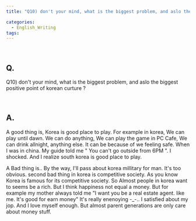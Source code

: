 ```yaml
---
title: "Q10) don't your mind, what is the biggest problem, and aslo the biggest positive point of korean curture ?"

categories:
  - English_Writing
tags:
---
```

<br>

<h2>
Q. 
</h2>

Q10) don't your mind, what is the biggest problem, and aslo the biggest positive point of korean curture ?

<br>

<h2>
A. 
</h2>

A good thing is, Korea is good place to play. For example in korea, We can play until dawn. We can do anything, We can play the game in PC Cafe, We can drink allnight, anything else. It can be because of we feeling safe. When I was in china. My guide told me " You can't go outside from 6PM ". I shocked. And I realize south korea is good place to play. 

A Bad thing is.. By the way, I'll pass about korea millitary for man. It's too obvious. second bad thing in korea is competitive society. As you know Korea is famous for its competitive society. So Almost people in korea want to seems be a rich. But I think happiness not equal a money. But for example my mother always told me "I want you be a real estate agent. like me. It's good for earn money" It's really enenoying -_-.. I satisfied about my jop. And I love myself enough. But almost parent generations are only care about money stuff. 


